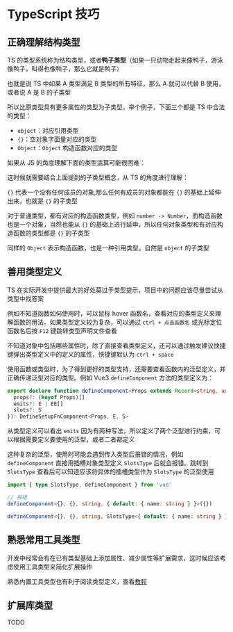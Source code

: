 # TypeScript 技巧

## 正确理解结构类型

TS 的类型系统称为结构类型，或者**鸭子类型**（如果一只动物走起来像鸭子，游泳像鸭子，叫得也像鸭子，那么它就是鸭子）

也就是说 TS 中如果 A 类型满足 B 类型的所有特征，那么 A 就可以代替 B 使用，或者说 A 是 B 的子类型

所以比原类型具有更多属性的类型为子类型，举个例子，下面三个都是 TS 中合法的类型：

- `object`：对应引用类型
- `{}`：空对象字面量对应的类型
- `Object`：`Object` 构造函数对应的类型

如果从 JS 的角度理解下面的类型运算可能很困难：

<IframeContainer src="https://www.typescriptlang.org/zh/play/?#code/C4TwDgpgBAglC8UD2AjAVhAxsKEAewEAdgCYDOUA3gL5QD8UwATgK7QBcUAZgIYA2ZCAG4AUCNCQoAIQRQA8uiw58hUhVQZs9Rqw7d+g0ePDQAwrIWblBYuSq0GzNlE68BwsROgARWQEZcGzV7bSc9N0MgA" />

这时候就需要结合上面提到的子类型概念，从 TS 的角度进行理解：

`{}` 代表一个没有任何成员的对象,那么任何有成员的对象都能在 `{}` 的基础上延伸出来，也就是 `{}` 的子类型

对于普通类型，都有对应的构造函数类型，例如 `number -> Number`，而构造函数也是一个对象，当然也能从 `{}` 的基础上进行延申，所以任何对象类型和有对应构造函数的类型都是 `{}` 的子类型

同样的 `Object` 表示构造函数，也是一种引用类型，自然是 `object` 的子类型

## 善用类型定义

TS 在实际开发中提供最大的好处莫过于类型提示，项目中的问题应该尽量尝试从类型中找答案

例如不知道函数如何使用时，可以鼠标 hover 函数名，查看对应的类型定义来理解函数的用法。如果类型定义较为复杂，可以通过 `ctrl + 点击函数名` 或光标定位函数名后按 `F12` 键跳转类型声明文件查看

不知道对象中包括哪些属性时，除了直接查看类型定义，还可以通过触发建议快捷键弹出类型定义中的定义的属性，快捷键默认为 `ctrl + space`

使用函数或类型时，为了得到更好的类型支持，还需要查看函数内的泛型定义，并正确传递泛型对应的类型。例如 Vue3 `defineComponent` 方法的类型定义为：

```ts
export declare function defineComponent<Props extends Record<string, any>, E extends EmitsOptions = {}, EE extends string = string, S extends SlotsType = {}>(setup: (props: Props, ctx: SetupContext<E, S>) => RenderFunction | Promise<RenderFunction>, options?: Pick<ComponentOptions, 'name' | 'inheritAttrs'> & {
  props?: (keyof Props)[]
  emits?: E | EE[]
  slots?: S
}): DefineSetupFnComponent<Props, E, S>
```

从类型定义可以看出 `emits` 因为有两种写法，所以定义了两个泛型进行约束，可以根据需要定义要使用的泛型，或者二者都定义

这种复杂的泛型，使用时可能会遇到传入类型后报错的情况，例如 `defineComponent` 直接用插槽对象类型定义 `SlotsType` 后就会报错。跳转到 `SlotsType` 查看后可以知道应该将具体的插槽类型作为 `SlotsType` 的泛型使用

```ts
import { type SlotsType, defineComponent } from 'vue'

// 报错
defineComponent<{}, {}, string, { default: { name: string } }>({})

defineComponent<{}, {}, string, SlotsType<{ default: { name: string } }>>({})
```

## 熟悉常用工具类型

开发中经常会有在已有类型基础上添加属性、减少属性等扩展需求，这时候应该考虑使用工具类型来简化扩展操作

熟悉内置工具类型也有利于阅读类型定义，查看[教程](https://wangdoc.com/typescript/utility)

## 扩展库类型

TODO
